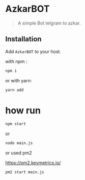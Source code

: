 # AzkarBOT

> A simple Bot telgram to azkar.

## Installation

Add `AzkarBOT` to your host.

with npm :

```bash
npm i
```

or with yarn:

```bash
yarn add
```

# how run

```bash
npm start
```

or

```bash
node main.js
```

or used pm2

https://pm2.keymetrics.io/

```bash
pm2 start main.js
```
